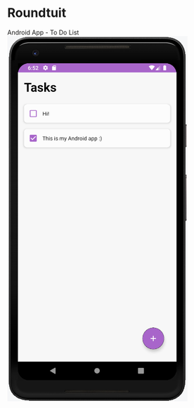 # Roundtuit
Android App - To Do List
![Alt text](/app/src/main/res/drawable-v24/demo.png?raw=true "Demo")
